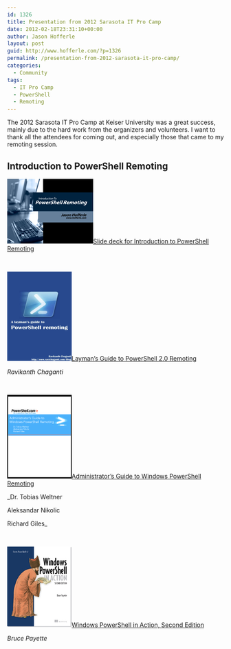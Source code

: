 ```yaml
---
id: 1326
title: Presentation from 2012 Sarasota IT Pro Camp
date: 2012-02-18T23:31:10+00:00
author: Jason Hofferle
layout: post
guid: http://www.hofferle.com/?p=1326
permalink: /presentation-from-2012-sarasota-it-pro-camp/
categories:
  - Community
tags:
  - IT Pro Camp
  - PowerShell
  - Remoting
---
```

The 2012 Sarasota IT Pro Camp at Keiser University was a great success, mainly due to the hard work from the organizers and volunteers. I want to thank all the attendees for coming out, and especially those that came to my remoting session.

## Introduction to PowerShell Remoting

[<img src="/assets/img/IntroductionPowerShellRemoting.png" alt="Title Slide for Introduction to PowerShell Remoting" title="Introduction to PowerShell Remoting" width="200" height="150" class="alignleft size-full wp-image-928" />](/assets/img/IntroductionPowerShellRemoting.pdf)[Slide deck for Introduction to PowerShell Remoting](/assets/img/IntroductionPowerShellRemoting.pdf)

<br style="clear: both;" />

[<img src="/assets/img/laymansguidePowerShellremoting.png" alt="Cover image of the Layman&#039;s Guide to PowerShell Remoting" title="laymansguidePowerShellremoting" width="150" height="207" class="alignleft size-full wp-image-626" />](/assets/img/laymansguidePowerShellremoting.png)[Layman&#8217;s Guide to PowerShell 2.0 Remoting](http://www.ravichaganti.com/blog/?page_id=1301)
  
_Ravikanth Chaganti_

 <br style="clear: both;" />

[<img src="/assets/img/Remoting.png" alt="Cover image for Administrator&#039;s Guide to Windows PowerShell Remoting" title="Remoting" width="150" height="194" class="alignleft size-full wp-image-631" />](/assets/img/Remoting.png)[Administrator&#8217;s Guide to Windows PowerShell Remoting](http://powershell.com/cs/media/p/4908.aspx)
  
_Dr. Tobias Weltner
  
Aleksandar Nikolic
  
Richard Giles_

<br style="clear: both;" />

[<img src="/assets/img/payette2_cover150.jpg" alt="Cover of Windows PowerShell in Action by Bruce Payette" title="Windows PowerShell in Action, Second Edition" width="150" height="187" class="alignleft size-full wp-image-912" />](http://www.manning.com/payette2/)[Windows PowerShell in Action, Second Edition](http://www.manning.com/payette2/)
  
_Bruce Payette_

<br style="clear: both;" />